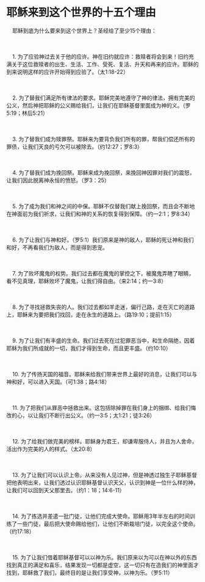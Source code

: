 # 耶稣来到这个世界的十五个理由



<p>&nbsp; &nbsp; 耶稣到底为什么要来到这个世界上？圣经给了至少15个理由：</p>

<p><br />
&nbsp;<br />
&nbsp; &nbsp; 1.&nbsp;为了应验神过去关于他的应许。神在旧约就应许：救赎者将会到来！旧约充满关于这位救赎者的出生、生活、工作、受死、复活、升天和再来的应许。耶稣的到来说明这样的应许开始得到应验了。（太1:18-22）</p>

<p><br />
&nbsp;<br />
&nbsp; &nbsp; 2.&nbsp;为了替我们满足所有律法的要求。耶稣完美地遵守了神的律法，拥有完美的公义，然后神把耶稣的公义赐给我们，让我们在耶稣基督里面成为神的义。（罗5:19；林后5:21）</p>

<p><br />
&nbsp;<br />
&nbsp; &nbsp; 3.&nbsp;为了替我们成为赎罪祭。耶稣来为要背负我们所有的罪，帮我们偿还所有的罪债，让我们天良的亏欠可以被除去。（约12:27；罗8:3）</p>

<p><br />
&nbsp;<br />
&nbsp; &nbsp; 4.&nbsp;为了替我们成为挽回祭。耶稣来成为挽回祭，来挽回神因罪对我们的震怒，让我们因此脱离神永恒的愤怒。（罗3：25）</p>

<p><br />
&nbsp;<br />
&nbsp; &nbsp; 5.&nbsp;为了成为我们和神之间的中保。耶稣不仅替我们献上挽回祭，而且会不断地在神面前为我们祈求，让我们和神的关系的恢复得到保障。（约一2:1；罗8:34）</p>

<p><br />
&nbsp;<br />
&nbsp; &nbsp; 6.&nbsp;为了让我们与神和好。（罗5:1）我们原来是神的敌人，耶稣的死让神和我们和好，不再看我们为敌人，而是得到恩宠。</p>

<p><br />
&nbsp;<br />
&nbsp; &nbsp; 7.&nbsp;为了败坏魔鬼的权势。我们过去都在魔鬼的掌控之下，被魔鬼弄瞎了眼睛，看不见真理，耶稣败坏了魔鬼，让我们得自由。（来2:14；约一3:8）</p>

<p><br />
&nbsp;<br />
&nbsp; &nbsp; 8.&nbsp;为了寻找拯救失丧的人。我们过去都如羊走迷，偏行己路，走在灭亡的道路上，耶稣来为要把我们找回，走在永生的道路上。（路19:10；提前1:15）</p>

<p><br />
&nbsp;<br />
&nbsp; &nbsp; 9.&nbsp;为了让我们有丰盛的生命。我们过去死在过犯罪恶当中，和生命隔绝，因着耶稣为我们所成就的一切，我们才得到生命，而且更丰盛。（约10:10）</p>

<p><br />
&nbsp;<br />
&nbsp; &nbsp; 10.&nbsp;为了传扬天国的福音。耶稣来给我们带来世界上最好的消息，让我们可以与神和好，可以进入天国。（可1:38；路4:18）</p>

<p><br />
&nbsp;<br />
&nbsp; &nbsp; 11.&nbsp;为了把我们从罪恶中拯救出来。这包括除掉罪在我们身上的捆绑、给我们悔改的心，以让我们不断行出公义。（约一3:5；太1:21；徒3:26）</p>

<p><br />
&nbsp;<br />
&nbsp; &nbsp; 12.&nbsp;为了给我们做完美的榜样。耶稣身为君王，却谦卑服侍人，并且为人舍命，活出作为完美的人的样式。（太20:8）</p>

<p><br />
&nbsp;<br />
&nbsp; &nbsp; 13.&nbsp;为了让我们可以认识上帝。从来没有人见过神，但是神透过独生子耶稣基督把他表明出来，让我们透过认识耶稣基督认识天父，认识到神是一位什么样的神，让我们可以回到天父那里去。（约1：18；14:6-11）</p>

<p><br />
&nbsp;<br />
&nbsp; &nbsp; 14.&nbsp;为了拣选并差遣一批门徒，让他们完成大使命。耶稣用3年半左右的时间训练了一些门徒，最后把大使命赐给他们，让他们不断栽培门徒，以完全这个使命。（约17:18）</p>

<p><br />
&nbsp;<br />
&nbsp; &nbsp; 15.&nbsp;为了让我们借着耶稣基督可以以神为乐。我们原来以为可以在神以外的东西找到真正的满足和喜乐，结果发现一切都是虚空，这一切只有在造我们的神里面才找到，耶稣救了我们，最终目的是让我们享受神，以神为乐。（罗5:11）</p>